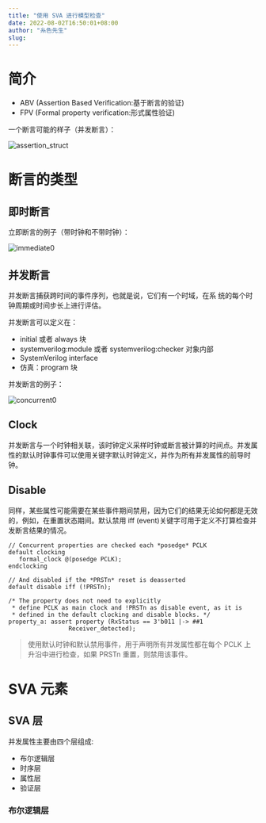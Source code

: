 ```yaml
---
title: "使用 SVA 进行模型检查"
date: 2022-08-02T16:50:01+08:00
author: "糸色先生"
slug: 
---
```


# 简介

- ABV (Assertion Based Verification:基于断言的验证)
- FPV (Formal property verification:形式属性验证)

一个断言可能的样子（并发断言）：

![assertion_struct](https://cdn.jsdelivr.net/gh/lzxqaq/jsdelivr@master/image/2022-8-2/assertion_struct.png)


# 断言的类型

## 即时断言

立即断言的例子（带时钟和不带时钟）：

![immediate0](https://cdn.jsdelivr.net/gh/lzxqaq/jsdelivr@master/image/2022-8-2/immediate0.png)


## 并发断言

并发断言捕获跨时间的事件序列，也就是说，它们有一个时域，在系 统的每个时钟周期或时间步长上进行评估。

并发断言可以定义在：

- initial 或者 always 块
- systemverilog:module 或者 systemverilog:checker 对象内部
- SystemVerilog interface
- 仿真：program 块

并发断言的例子：

![concurrent0](https://cdn.jsdelivr.net/gh/lzxqaq/jsdelivr@master/image/2022-8-2/concurrent0.png)


## Clock

并发断言与一个时钟相关联，该时钟定义采样时钟或断言被计算的时间点。并发属性的默认时钟事件可以使用关键字默认时钟定义，并作为所有并发属性的前导时钟。

## Disable

同样，某些属性可能需要在某些事件期间禁用，因为它们的结果无论如何都是无效的，例如，在重置状态期间。默认禁用 iff (event)关键字可用于定义不打算检查并发断言结果的情况。

```
// Concurrent properties are checked each *posedge* PCLK
default clocking
   formal_clock @(posedge PCLK);
endclocking

// And disabled if the *PRSTn* reset is deasserted
default disable iff (!PRSTn);

/* The property does not need to explicitly
 * define PCLK as main clock and !PRSTn as disable event, as it is
 * defined in the default clocking and disable blocks. */
property_a: assert property (RxStatus == 3'b011 |-> ##1
			     Receiver_detected);
```

> 使用默认时钟和默认禁用事件，用于声明所有并发属性都在每个 PCLK 上升沿中进行检查，如果 PRSTn 重置，则禁用该事件。


# SVA 元素

## SVA 层

并发属性主要由四个层组成:

- 布尔逻辑层
- 时序层
- 属性层
- 验证层

### 布尔逻辑层

